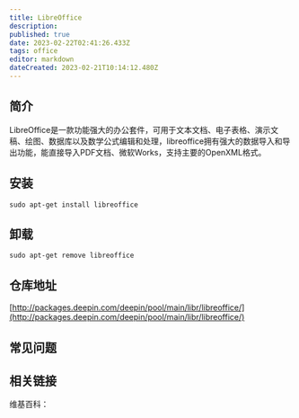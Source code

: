 ```yaml
---
title: LibreOffice
description: 
published: true
date: 2023-02-22T02:41:26.433Z
tags: office
editor: markdown
dateCreated: 2023-02-21T10:14:12.480Z
---
```


## 简介

LibreOffice是一款功能强大的办公套件，可用于文本文档、电子表格、演示文稿、绘图、数据库以及数学公式编辑和处理，libreoffice拥有强大的数据导入和导出功能，能直接导入PDF文档、微软Works，支持主要的OpenXML格式。

## 安装

`sudo apt-get install libreoffice`

## 卸载

`sudo apt-get remove libreoffice`

## 仓库地址

[http://packages.deepin.com/deepin/pool/main/libr/libreoffice/](http://packages.deepin.com/deepin/pool/main/libr/libreoffice/)


## 常见问题


## 相关链接

维基百科：